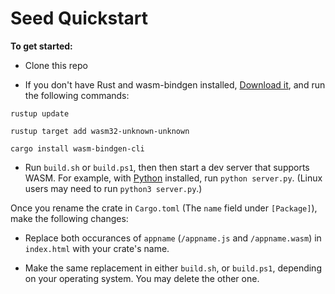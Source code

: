# Seed Quickstart

**To get started:**
- Clone this repo

- If you don't have Rust and wasm-bindgen installed, [Download it](https://www.rust-lang.org/tools/install), and run the following commands:

`rustup update`

`rustup target add wasm32-unknown-unknown`

`cargo install wasm-bindgen-cli`

 - Run `build.sh` or `build.ps1`, then then start a dev server that supports WASM.
For example, with [Python](https://www.python.org/downloads/) installed, run `python server.py`.
(Linux users may need to run `python3 server.py`.)

Once you rename the crate in `Cargo.toml` (The `name` field under `[Package]`), make the 
following changes:

- Replace both occurances of `appname`  (`/appname.js` and `/appname.wasm`) in `index.html` with your crate's name.

- Make the same replacement in either `build.sh`, or `build.ps1`, depending on your
operating system. You may delete the other one.

